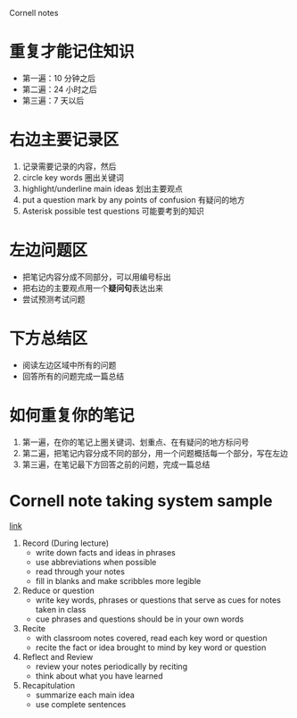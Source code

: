 Cornell notes

# 重复才能记住知识

* 第一遍：10 分钟之后
* 第二遍：24 小时之后
* 第三遍：7 天以后

# 右边主要记录区

1. 记录需要记录的内容，然后
2. circle key words 圈出关键词
3. highlight/underline main ideas 划出主要观点
4. put a question mark by any points of confusion 有疑问的地方
5. Asterisk possible test questions 可能要考到的知识

# 左边问题区

* 把笔记内容分成不同部分，可以用编号标出
* 把右边的主要观点用一个**疑问句**表达出来
* 尝试预测考试问题

# 下方总结区

* 阅读左边区域中所有的问题
* 回答所有的问题完成一篇总结

# 如何重复你的笔记

1. 第一遍，在你的笔记上圈关键词、划重点、在有疑问的地方标问号
2. 第二遍，把笔记内容分成不同的部分，用一个问题概括每一个部分，写在左边
3. 第三遍，在笔记最下方回答之前的问题，完成一篇总结

# Cornell note taking system sample
[link](https://casc.byu.edu/note-taking)

1. Record (During lecture)
    * write down facts and ideas in phrases
    * use abbreviations when possible
    * read through your notes
    * fill in blanks and make scribbles more legible
2. Reduce or question
    * write key words, phrases or questions that serve as cues for notes taken in class
    * cue phrases and questions should be in your own words
3. Recite
    * with classroom notes covered, read each key word or question
    * recite the fact or idea brought to mind by key word or question
4. Reflect and Review
    * review your notes periodically by reciting
    * think about what you have learned
5. Recapitulation
    * summarize each main idea
    * use complete sentences
